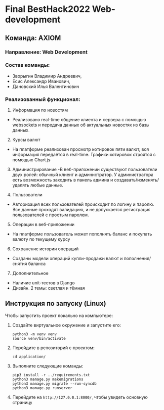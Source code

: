 # Final BestHack2022 Web-development
## Команда: AXIOM
### Направление: Web Development

### Состав команды:
- Зворыгин Владимир Андреевич,
- Есис Александр Иванович,
- Дановский Илья Валентинович

### Реализованный функционал:
1. Информация по новостям
- Реализовано real-time общение клиента и сервера с помощью websockets и передача данных об актуальных новостях из базы данных.


2. Курсы валют
- На платформе реализован просмотр котировок пяти валют, вся информация передаётся в real-time. Графики котировок строятся с помощью Chart.js

3. Администрирование 
-В веб-приложении существуют пользователи двух ролей: обычный клиент и администратор. У администратора есть возможность заходить в панель админа и создавать/изменять/удалять любые данные.

4. Пользователи
- Авторизация всех пользователей происходит по логину и паролю. Все данные проходят валидацию, и не допускается регистрация пользователей с простым паролем.

5. Операции в веб-приложении
- На платформе пользователь может пополнять баланс и покупать валюту по текущему курсу

6. Сохранение истории операций
- Созданы модели операций купли-продажи валют и пополнения/снятия баланса

7. Дополнительное
- Наличие unit-тестов в Django
- Дизайн. 2 темы: светлая и тёмная


## Инструкция по запуску (Linux)

Чтобы запустить проект локально на компьютере:
1. Создайте виртуальное окружение и запустите его:
   ```
   python3 -m venv venv
   source venv/bin/activate
   ```
2. Перейдите в репозиторий с проектом:
   ```
   cd application/
   ```
3. Выполните следующие команды:
   ```
   pip3 install -r ../requirements.txt
   python3 manage.py makemigrations
   python3 manage.py migrate --run-syncdb
   python3 manage.py runserver
   ```
4. Перейдите на `http://127.0.0.1:8000/`, чтобы увидеть основную страницу

